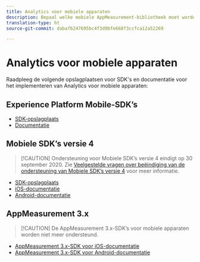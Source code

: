 ```yaml
---
title: Analytics voor mobiele apparaten
description: Bepaal welke mobiele AppMeasurement-bibliotheek moet worden gebruikt.
translation-type: ht
source-git-commit: dabaf6247695bc4f3d9bfe668f3ccfca12a52269

---
```



# Analytics voor mobiele apparaten

Raadpleeg de volgende opslagplaatsen voor SDK&#39;s en documentatie voor het implementeren van Analytics voor mobiele apparaten:

## Experience Platform Mobile-SDK’s

* [SDK-opslagplaats](https://github.com/Adobe-Marketing-Cloud/aep-sdks-documentation/blob/master/resources/frequently-asked-questions/current-sdk-versions.md)
* [Documentatie](https://aep-sdks.gitbook.io/docs/)

## Mobiele SDK’s versie 4

>[!CAUTION] Ondersteuning voor Mobiele SDK’s versie 4 eindigt op 30 september 2020. Zie [Veelgestelde vragen over beëindiging van de ondersteuning van Mobiele SDK’s versie 4](https://aep-sdks.gitbook.io/docs/version-4-sdk-end-of-support-faq) voor meer informatie.

* [SDK-opslagplaats](https://github.com/Adobe-Marketing-Cloud/mobile-services/tree/master/sdks)
* [iOS-documentatie](https://docs.adobe.com/content/help/nl-NL/mobile-services/ios/overview.html)
* [Android-documentatie](https://docs.adobe.com/content/help/nl-NL/mobile-services/android/overview.html)

## AppMeasurement 3.x

>[!CAUTION] De AppMeasurement 3.x-SDK’s voor mobiele apparaten worden niet meer ondersteund.

* [AppMeasurement 3.x-SDK voor iOS-documentatie](../../assets/adobe_mobile_ios_3x.pdf)
* [AppMeasurement 3.x-SDK voor Android-documentatie](../../assets/android_3x.pdf)
